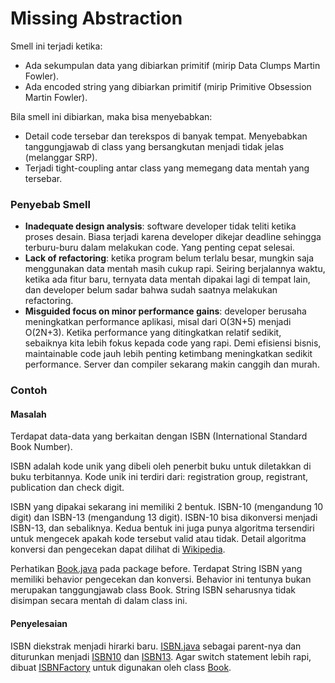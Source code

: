 # Missing Abstraction

Smell ini terjadi ketika:

- Ada sekumpulan data yang dibiarkan primitif (mirip Data Clumps Martin Fowler).
- Ada encoded string yang dibiarkan primitif (mirip Primitive Obsession Martin Fowler).

Bila smell ini dibiarkan, maka bisa menyebabkan:

- Detail code tersebar dan terekspos di banyak tempat. Menyebabkan tanggungjawab di class yang bersangkutan menjadi tidak jelas (melanggar SRP).
- Terjadi tight-coupling antar class yang memegang data mentah yang tersebar.

### Penyebab Smell

- **Inadequate design analysis**: software developer tidak teliti ketika proses desain. Biasa terjadi karena developer dikejar deadline sehingga terburu-buru dalam melakukan code. Yang penting cepat selesai.
- **Lack of refactoring**: ketika program belum terlalu besar, mungkin saja menggunakan data mentah masih cukup rapi. Seiring berjalannya waktu, ketika ada fitur baru, ternyata data mentah dipakai lagi di tempat lain, dan developer belum sadar bahwa sudah saatnya melakukan refactoring.
- **Misguided focus on minor performance gains**: developer berusaha meningkatkan performance aplikasi, misal dari O(3N+5) menjadi O(2N+3). Ketika performance yang ditingkatkan relatif sedikit, sebaiknya kita lebih fokus kepada code yang rapi. Demi efisiensi bisnis, maintainable code jauh lebih penting ketimbang meningkatkan sedikit performance. Server dan compiler sekarang makin canggih dan murah.

### Contoh

#### Masalah

Terdapat data-data yang berkaitan dengan ISBN (International Standard Book Number).

ISBN adalah kode unik yang dibeli oleh penerbit buku untuk diletakkan di buku terbitannya. Kode unik ini terdiri dari: registration group, registrant, publication dan check digit.

ISBN yang dipakai sekarang ini memiliki 2 bentuk. ISBN-10 (mengandung 10 digit) dan ISBN-13 (mengandung 13 digit). ISBN-10 bisa dikonversi menjadi ISBN-13, dan sebaliknya. Kedua bentuk ini juga punya algoritma tersendiri untuk mengecek apakah kode tersebut valid atau tidak. Detail algoritma konversi dan pengecekan dapat dilihat di [Wikipedia](https://en.wikipedia.org/wiki/International_Standard_Book_Number).

Perhatikan [Book.java](before/Book.java) pada package before. Terdapat String ISBN yang memiliki behavior pengecekan dan konversi. Behavior ini tentunya bukan merupakan tanggungjawab class Book. String ISBN seharusnya tidak disimpan secara mentah di dalam class ini.

#### Penyelesaian

ISBN diekstrak menjadi hirarki baru. [ISBN.java](after/ISBN.java) sebagai parent-nya dan diturunkan menjadi [ISBN10](after/ISBN10.java) dan [ISBN13](after/ISBN13.java). Agar switch statement lebih rapi, dibuat [ISBNFactory](after/ISBNFactory.java) untuk digunakan oleh class [Book](after/Book.java).